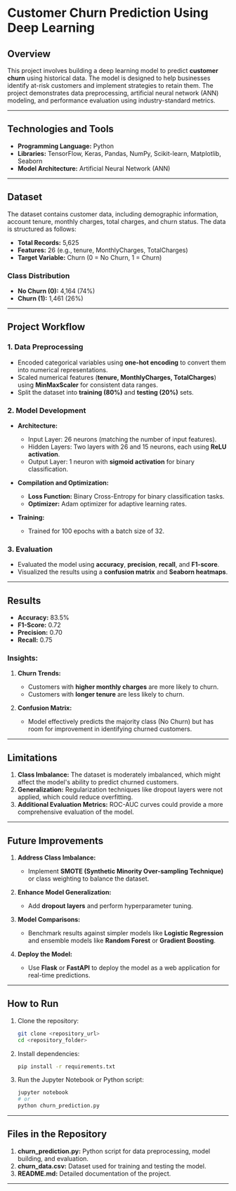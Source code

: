 # **Customer Churn Prediction Using Deep Learning**

## **Overview**
This project involves building a deep learning model to predict **customer churn** using historical data. The model is designed to help businesses identify at-risk customers and implement strategies to retain them. The project demonstrates data preprocessing, artificial neural network (ANN) modeling, and performance evaluation using industry-standard metrics.

---

## **Technologies and Tools**
- **Programming Language:** Python  
- **Libraries:** TensorFlow, Keras, Pandas, NumPy, Scikit-learn, Matplotlib, Seaborn  
- **Model Architecture:** Artificial Neural Network (ANN)

---

## **Dataset**
The dataset contains customer data, including demographic information, account tenure, monthly charges, total charges, and churn status. The data is structured as follows:
- **Total Records:** 5,625  
- **Features:** 26 (e.g., tenure, MonthlyCharges, TotalCharges)  
- **Target Variable:** Churn (0 = No Churn, 1 = Churn)

### **Class Distribution**
- **No Churn (0):** 4,164 (74%)  
- **Churn (1):** 1,461 (26%)  

---

## **Project Workflow**

### **1. Data Preprocessing**
- Encoded categorical variables using **one-hot encoding** to convert them into numerical representations.  
- Scaled numerical features (**tenure, MonthlyCharges, TotalCharges**) using **MinMaxScaler** for consistent data ranges.  
- Split the dataset into **training (80%)** and **testing (20%)** sets.  

### **2. Model Development**
- **Architecture:**
  - Input Layer: 26 neurons (matching the number of input features).  
  - Hidden Layers: Two layers with 26 and 15 neurons, each using **ReLU activation**.  
  - Output Layer: 1 neuron with **sigmoid activation** for binary classification.  

- **Compilation and Optimization:**
  - **Loss Function:** Binary Cross-Entropy for binary classification tasks.  
  - **Optimizer:** Adam optimizer for adaptive learning rates.  

- **Training:**
  - Trained for 100 epochs with a batch size of 32.  

### **3. Evaluation**
- Evaluated the model using **accuracy**, **precision**, **recall**, and **F1-score**.  
- Visualized the results using a **confusion matrix** and **Seaborn heatmaps**.

---

## **Results**
- **Accuracy:** 83.5%  
- **F1-Score:** 0.72  
- **Precision:** 0.70  
- **Recall:** 0.75  

### **Insights:**
1. **Churn Trends:**
   - Customers with **higher monthly charges** are more likely to churn.  
   - Customers with **longer tenure** are less likely to churn.

2. **Confusion Matrix:**
   - Model effectively predicts the majority class (No Churn) but has room for improvement in identifying churned customers.

---

## **Limitations**
1. **Class Imbalance:** The dataset is moderately imbalanced, which might affect the model's ability to predict churned customers.  
2. **Generalization:** Regularization techniques like dropout layers were not applied, which could reduce overfitting.  
3. **Additional Evaluation Metrics:** ROC-AUC curves could provide a more comprehensive evaluation of the model.

---

## **Future Improvements**
1. **Address Class Imbalance:**
   - Implement **SMOTE (Synthetic Minority Over-sampling Technique)** or class weighting to balance the dataset.  

2. **Enhance Model Generalization:**
   - Add **dropout layers** and perform hyperparameter tuning.  

3. **Model Comparisons:**
   - Benchmark results against simpler models like **Logistic Regression** and ensemble models like **Random Forest** or **Gradient Boosting**.

4. **Deploy the Model:**
   - Use **Flask** or **FastAPI** to deploy the model as a web application for real-time predictions.

---

## **How to Run**
1. Clone the repository:  
   ```bash
   git clone <repository_url>
   cd <repository_folder>
   ```
2. Install dependencies:  
   ```bash
   pip install -r requirements.txt
   ```
3. Run the Jupyter Notebook or Python script:  
   ```bash
   jupyter notebook
   # or
   python churn_prediction.py
   ```

---

## **Files in the Repository**
1. **churn_prediction.py:** Python script for data preprocessing, model building, and evaluation.  
2. **churn_data.csv:** Dataset used for training and testing the model.  
3. **README.md:** Detailed documentation of the project.

---
